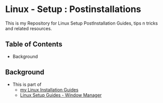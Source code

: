 # Linux - Setup : Postinstallations

This is my Repository for Linux Setup PostInstallation Guides, tips n tricks and related resources. 

## Table of Contents	
- Background

## Background
- This is part of 
	- [my Linux Installation Guides](https://github.com/Thanatisia/distro-install-guides)
	- [Linux Setup Guides - Window Manager](https://github.com/Thanatisia/linux-setup-wm)

